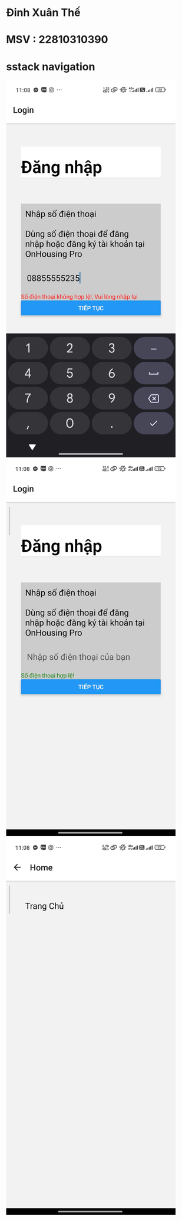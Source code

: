 # Đinh Xuân Thế
# MSV : 22810310390
# sstack navigation

![anh1](anh1.jpg)
![anh2](anh2.jpg)
![anh3](anh3.jpg)

